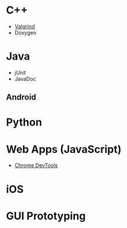 # C++

* [Valgrind](https://valgrind.org/)
* Doxygen

# Java

* jUnit
* JavaDoc

## Android

# Python

# Web Apps (JavaScript)

* [Chrome DevTools](https://developer.chrome.com/docs/devtools/) 

# iOS


# GUI Prototyping

